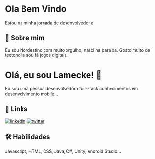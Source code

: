 
# Ola Bem Vindo

Estou na minha jornada de desenvolvedor e 


## 🚀 Sobre mim
Eu sou Nordestino com muito orgulho, nasci na paraiba. Gosto muito de tectonolia sou fã jogos digitais.


# Olá, eu sou Lamecke! 👋

Eu sou uma pessoa desenvolvedora full-stack conhecimentos em desenvolvimento mobile...

## 🔗 Links
[![linkedin](https://img.shields.io/badge/linkedin-0A66C2?style=for-the-badge&logo=linkedin&logoColor=white)](https://www.linkedin.com/in/lamecke-bruno-846529211)
[![twitter](https://img.shields.io/badge/twitter-1DA1F2?style=for-the-badge&logo=twitter&logoColor=white)](https://twitter.com/lameckeST)


## 🛠 Habilidades
Javascript, HTML, CSS, Java, C#, Unity, Android Studio...

